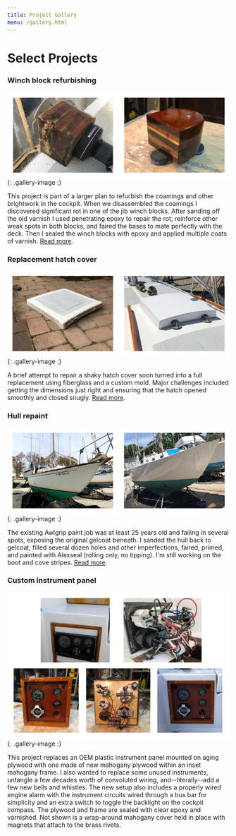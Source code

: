 ```yaml
---
title: Project Gallery
menu: /gallery.html
---
```


# Select Projects #

### Winch block refurbishing ###

![Refurbished winch blocks](assets/img/gallery/project-gallery-winch-block.jpg)
{: .gallery-image :}

This project is part of a larger plan to refurbish the coamings and other
brightwork in the cockpit. When we disassembled the coamings I discovered significant
rot in one of the jib winch blocks. After sanding off the old varnish I used penetrating
epoxy to repair the rot, reinforce other weak spots in both blocks, and faired the bases to mate perfectly
with the deck. Then I sealed the winch blocks with epoxy and applied multiple coats of varnish.
[Read more](projects/coamings/2021-02-01-winch-blocks.html).

### Replacement hatch cover ###

![Replacement hatch cover](assets/img/gallery/project-gallery-hatch-cover.jpg)
{: .gallery-image :}

A brief attempt to repair a shaky hatch cover soon turned into a full replacement using
fiberglass and a custom mold. Major challenges included getting the dimensions just right
and ensuring that the hatch opened smoothly and closed snugly.
[Read more](projects/hatch-cover/2021-01-01-overview.html).

### Hull repaint ###

![Hull repaint](assets/img/gallery/project-gallery-hull-repaint.jpg)
{: .gallery-image :}

The existing Awlgrip paint job was at least 25 years old and failing in several spots, exposing
the original gelcoat beneath. I sanded the hull back to gelcoat, filled several dozen holes
and other imperfections, faired, primed, and painted with Alexseal (rolling only, no tipping).
I'm still working on the boot and cove stripes.
[Read more](projects/hull/2020-07-01-overview.html).


### Custom instrument panel ###

![Custom instrument panel](assets/img/gallery/project-gallery-instrument-panel.jpg)
{: .gallery-image :}

This project replaces an OEM plastic instrument panel mounted on aging plywood with
one made of new mahogany plywood within an inset mahogany frame. I also wanted to replace
some unused instruments, untangle a few decades worth of convoluted wiring, and--literally--add
a few new bells and whistles. The new setup also includes a properly wired engine alarm
with the instrument circuits wired through a bus bar for simplicity
and an extra switch to toggle the backlight on the cockpit compass. The plywood and frame
are sealed with clear epoxy and varnished. Not shown is a wrap-around mahogany cover held
in place with magnets that attach to the brass rivets.
